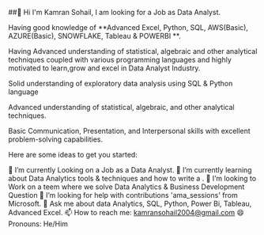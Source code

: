 ##👋 Hi I'm Kamran Sohail, I am looking for a Job as Data Analyst.

Having good knowledge of **Advanced Excel, Python, SQL, AWS(Basic), AZURE(Basic), SNOWFLAKE, Tableau & POWERBI **.

Having Advanced understanding of statistical, algebraic and other analytical techniques coupled with various programming languages and highly motivated to learn,grow and excel in Data Analyst Industry.

Solid understanding of exploratory data analysis using SQL & Python language

Advanced understanding of statistical, algebraic, and other analytical techniques.

Basic Communication, Presentation, and Interpersonal skills with excellent problem-solving capabilities.

Here are some ideas to get you started:

🔭 I’m currently Looking on a Job as a Data Analyst.
🌱 I’m currently learning about Data Analytics tools & techniques and how to write a .
👯 I’m looking to Work on a teem where we solve Data Analytics & Business Development Question
🤔 I’m looking for help with contributions 'ama_sessions' from Microsoft.
💬 Ask me about data Analytics, SQL, Python, Power Bi, Tableau, Advanced Excel.
📫 How to reach me: kamransohail2004@gmail.com
😄 Pronouns: He/Him
